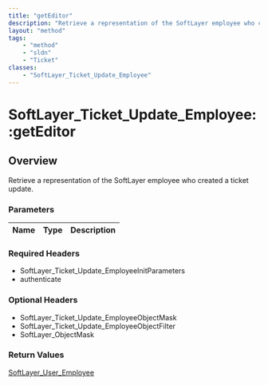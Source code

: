 ```yaml
---
title: "getEditor"
description: "Retrieve a representation of the SoftLayer employee who created a ticket update."
layout: "method"
tags:
    - "method"
    - "sldn"
    - "Ticket"
classes:
    - "SoftLayer_Ticket_Update_Employee"
---
```

# SoftLayer_Ticket_Update_Employee::getEditor
## Overview 
Retrieve a representation of the SoftLayer employee who created a ticket update.

### Parameters 
|Name | Type | Description |
| --- | --- | --- |


### Required Headers
* SoftLayer_Ticket_Update_EmployeeInitParameters
* authenticate

### Optional Headers
* SoftLayer_Ticket_Update_EmployeeObjectMask
* SoftLayer_Ticket_Update_EmployeeObjectFilter
* SoftLayer_ObjectMask

### Return Values
<a href='/reference/datatypes/SoftLayer_User_Employee'>SoftLayer_User_Employee </a>
